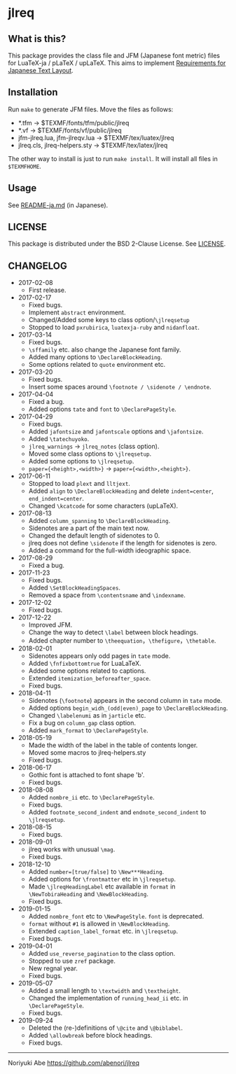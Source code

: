 # jlreq

## What is this?
This package provides the class file and JFM (Japanese font metric) files for LuaTeX-ja / pLaTeX / upLaTeX. This aims to implement [Requirements for Japanese Text Layout](https://www.w3.org/TR/jlreq/).

## Installation
Run `make` to generate JFM files. Move the files as follows:

* *.tfm -> $TEXMF/fonts/tfm/public/jlreq
* *.vf -> $TEXMF/fonts/vf/public/jlreq
* jfm-jlreq.lua, jfm-jlreqv.lua -> $TEXMF/tex/luatex/jlreq
* jlreq.cls, jlreq-helpers.sty  -> $TEXMF/tex/latex/jlreq

The other way to install is just to run `make install`. It will install all files in `$TEXMFHOME`.

## Usage
See [README-ja.md](README-ja.md) (in Japanese).

## LICENSE
This package is distributed under the BSD 2-Clause License. See [LICENSE](LICENSE).

## CHANGELOG
* 2017-02-08
    - First release.
* 2017-02-17
    - Fixed bugs.
    - Implement `abstract` environment.
    - Changed/Added some keys to class option/`\jlreqsetup`
    - Stopped to load `pxrubirica`, `luatexja-ruby` and `nidanfloat`.
* 2017-03-14
    - Fixed bugs.
    - `\sffamily` etc. also change the Japanese font family.
    - Added many options to `\DeclareBlockHeading`.
    - Some options related to `quote` environment etc.
* 2017-03-20
    - Fixed bugs.
    - Insert some spaces around `\footnote / \sidenote / \endnote`.
* 2017-04-04
    - Fixed a bug.
    - Added options `tate` and `font` to `\DeclarePageStyle`.
* 2017-04-29
    - Fixed bugs.
    - Added `jafontsize` and `jafontscale` options and `\jafontsize`.
    - Added `\tatechuyoko`.
    - `jlreq_warnings` -> `jlreq_notes` (class option).
    - Moved some class options to `\jlreqsetup`.
    - Added some options to `\jlreqsetup`.
    - `paper={<height>,<width>}` -> `paper={<width>,<height>}`.
* 2017-06-11
    - Stopped to load `plext` and `lltjext`.
    - Added `align` to `\DeclareBlockHeading` and delete `indent=center`, `end_indent=center`.
    - Changed `\kcatcode` for some characters (upLaTeX).
* 2017-08-13
    - Added `column_spanning` to `\DeclareBlockHeading`.
    - Sidenotes are a part of the main text now.
    - Changed the default length of sidenotes to 0.
    - jlreq does not define `\sidenote` if the length for sidenotes is zero.
    - Added a command for the full-width ideographic space.
* 2017-08-29
    - Fixed a bug.
* 2017-11-23
    - Fixed bugs.
    - Added `\SetBlockHeadingSpaces`.
    - Removed a space from `\contentsname` and `\indexname`.
* 2017-12-02
    - Fixed bugs.
* 2017-12-22
    - Improved JFM.
    - Change the way to detect `\label` between block headings.
    - Added chapter number to `\theequation`，`\thefigure`，`\thetable`.
* 2018-02-01
    - Sidenotes appears only odd pages in `tate` mode.
    - Added `\fnfixbottomtrue` for LuaLaTeX.
    - Added some options related to captions.
    - Extended `itemization_beforeafter_space`.
    - Fixed bugs.
* 2018-04-11
    - Sidenotes (`\footnote`) appears in the second column in `tate` mode.
    - Added options `begin_widh_(odd|even)_page` to `\DeclareBlockHeading`.
    - Changed `\labelenumi`  as in `jarticle` etc.
    - Fix a bug on `column_gap` class option.
    - Added `mark_format` to `\DeclarePageStyle`.
* 2018-05-19
    - Made the width of the label in the table of contents longer.
    - Moved some macros to jlreq-helpers.sty
    - Fixed bugs.
* 2018-06-17
    - Gothic font is attached to font shape 'b'.
    - Fixed bugs.
* 2018-08-08
    - Added `nombre_ii` etc. to `\DeclarePageStyle`.
    - Fixed bugs.
    - Added `footnote_second_indent` and `endnote_second_indent` to `\jlreqsetup`.
* 2018-08-15
    - Fixed bugs.
* 2018-09-01
    - jlreq works with unusual `\mag`.
    - Fixed bugs.
* 2018-12-10
    - Added `number=[true/false]` to `\New***Heading`.
    - Added options for `\frontmatter` etc in `\jlreqsetup`.
    - Made `\jlreqHeadingLabel` etc available in `format` in `\NewTobiraHeading` and `\NewBlockHeading`.
    - Fixed bugs.
* 2019-01-15
    - Added `nombre_font` etc to `\NewPageStyle`. `font` is deprecated.
    - `format` without `#1` is allowed in `\NewBlockHeading`.
    - Extended `caption_label_format` etc. in `\jlreqsetup`.
    - Fixed bugs.
* 2019-04-01
    - Added `use_reverse_pagination` to the class option.
    - Stopped to use `zref` package.
    - New regnal year.
    - Fixed bugs.
* 2019-05-07
    - Added a small length to `\textwidth` and `\textheight`.
    - Changed the implementation of `running_head_ii` etc. in `\DeclarePageStyle`.
    - Fixed bugs.
* 2019-09-24
    - Deleted the (re-)definitions of `\@cite` and `\@biblabel`.
    - Added `\allowbreak` before block headings.
    - Fixed bugs.

--------------
Noriyuki Abe
https://github.com/abenori/jlreq

